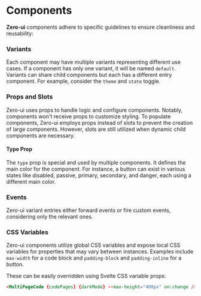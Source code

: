 # Components

**Zero-ui** components adhere to specific guidelines to ensure cleanliness and reusability:

### Variants

Each component may have multiple variants representing different use cases. If a component has only one variant, it will be named `default`. Variants can share child components but each has a different entry component. For example, consider the `theme` and `state` toggle.

### Props and Slots

Zero-ui uses props to handle logic and configure components. Notably, components won't receive props to customize styling. To populate components, Zero-ui employs props instead of slots to prevent the creation of large components. However, slots are still utilized when dynamic child components are necessary.

#### Type Prop

The `type` prop is special and used by multiple components. It defines the main color for the component. For instance, a button can exist in various states like disabled, passive, primary, secondary, and danger, each using a different main color.

### Events

Zero-ui variant entries either forward events or fire custom events, considering only the relevant ones.

### CSS Variables

Zero-ui components utilize global CSS variables and expose local CSS variables for properties that may vary between instances. Examples include `max-width` for a code block and `padding-block` and `padding-inline` for a button.

These can be easily overridden using Svelte CSS variable props:

```html
<MultiPageCode {codePages} {darkMode} --max-height="400px" on:change />
```